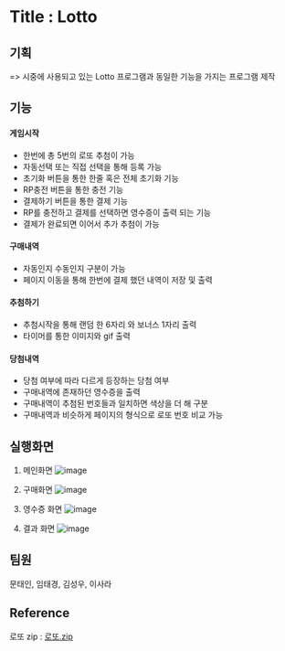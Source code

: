 # Title : Lotto


## 기획
=> 시중에 사용되고 있는 Lotto 프로그램과 동일한 기능을 가지는 프로그램 제작

## 기능

#### 게임시작

 - 한번에 총 5번의 로또 추첨이 가능
 - 자동선택 또는 직접 선택을 통해 등록 가능
 - 초기화 버튼을 통한 한줄 혹은 전체 초기화 기능
 - RP충전 버튼을 통한 충전 기능
 - 결제하기 버튼을 통한 결제 기능
 - RP를 충전하고 결제를 선택하면 영수증이 출력 되는 기능
 - 결제가 완료되면 이어서 추가 추첨이 가능

#### 구매내역
 - 자동인지 수동인지 구분이 가능
 - 페이지 이동을 통해 한번에 결제 했던 내역이 저장 및 출력

#### 추첨하기
 - 추첨시작을 통해 랜덤 한 6자리 와 보너스 1자리 출력
 - 타이머를 통한 이미지와 gif 출력 

#### 당첨내역
 - 당첨 여부에 따라 다르게 등장하는 당첨 여부
 - 구매내역에 존재하던 영수증을 출력
 - 구매내역이 추첨된 번호들과 일치하면 색상을 더 해 구분
 - 구매내역과 비슷하게 페이지의 형식으로 로또 번호 비교 가능


## 실행화면
1. 메인화면
![image](https://github.com/KsW96/Lotto_repo/assets/134483514/fa6f7ffb-0861-4ea7-8c1f-b70b217cb606)

2. 구매화면
![image](https://github.com/KsW96/Lotto_repo/assets/134483514/0f0d23f7-1452-43c6-acb9-07689684e340)

3. 영수증 화면
![image](https://github.com/KsW96/Lotto_repo/assets/134483514/70921363-4637-4720-85d1-c4619d909b9f)

4. 결과 화면
![image](https://github.com/KsW96/Lotto_repo/assets/134483514/5936cdfc-120f-4cf1-93a0-fb586faba62f)

   


## 팀원
문태인, 임태경, 김성우, 이사라

## Reference
로또 zip : [로또.zip](https://github.com/KsW96/Lotto_repo/files/12450580/default.zip)
